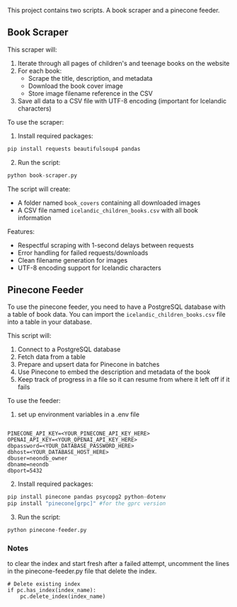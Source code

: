 This project contains two scripts. A book scraper and a pinecone feeder.


## Book Scraper

This scraper will:

1. Iterate through all pages of children's and teenage books on the website
2. For each book:
   - Scrape the title, description, and metadata
   - Download the book cover image
   - Store image filename reference in the CSV
3. Save all data to a CSV file with UTF-8 encoding (important for Icelandic characters)

To use the scraper:

1. Install required packages:
```python
pip install requests beautifulsoup4 pandas
```

2. Run the script:
```python
python book-scraper.py
```

The script will create:
- A folder named `book_covers` containing all downloaded images
- A CSV file named `icelandic_children_books.csv` with all book information

Features:
- Respectful scraping with 1-second delays between requests
- Error handling for failed requests/downloads
- Clean filename generation for images
- UTF-8 encoding support for Icelandic characters

## Pinecone Feeder

To use the pinecone feeder, you need to have a PostgreSQL database with a table of book data. You can import the `icelandic_children_books.csv` file into a table in your database.

This script will:

1. Connect to a PostgreSQL database
2. Fetch data from a table
3. Prepare and upsert data for Pinecone in batches
4. Use Pinecone to embed the description and metadata of the book
5. Keep track of progress in a file so it can resume from where it left off if it fails

To use the feeder:  

1. set up environment variables in a .env file

```

PINECONE_API_KEY=<YOUR_PINECONE_API_KEY_HERE>
OPENAI_API_KEY=<YOUR_OPENAI_API_KEY_HERE>
dbpassword=<YOUR_DATABASE_PASSWORD_HERE>
dbhost=<YOUR_DATABASE_HOST_HERE>
dbuser=neondb_owner
dbname=neondb
dbport=5432
```

2. Install required packages:
```python
pip install pinecone pandas psycopg2 python-dotenv
pip install "pinecone[grpc]" #for the gprc version
```   

3. Run the script:
```python
python pinecone-feeder.py
```


### Notes

to clear the index and start fresh after a failed attempt, uncomment the lines in the pinecone-feeder.py file that delete the index.

```
# Delete existing index
if pc.has_index(index_name):
    pc.delete_index(index_name)
```




